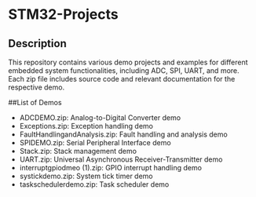 # STM32-Projects

## Description
This repository contains various demo projects and examples for different embedded system functionalities, including ADC, SPI, UART, and more. Each zip file includes source code and relevant documentation for the respective demo.

##List of Demos
* ADCDEMO.zip: Analog-to-Digital Converter demo
* Exceptions.zip: Exception handling demo
* FaultHandlingandAnalysis.zip: Fault handling and analysis demo
* SPIDEMO.zip: Serial Peripheral Interface demo
* Stack.zip: Stack management demo
* UART.zip: Universal Asynchronous Receiver-Transmitter demo
* interruptgpiodmeo (1).zip: GPIO interrupt handling demo
* systickdemo.zip: System tick timer demo
* taskschedulerdemo.zip: Task scheduler demo
